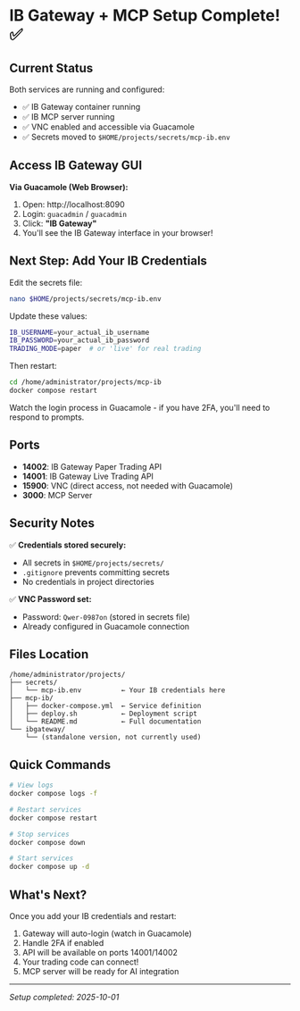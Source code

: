 # IB Gateway + MCP Setup Complete! ✅

## Current Status

Both services are running and configured:
- ✅ IB Gateway container running
- ✅ IB MCP server running
- ✅ VNC enabled and accessible via Guacamole
- ✅ Secrets moved to `$HOME/projects/secrets/mcp-ib.env`

## Access IB Gateway GUI

**Via Guacamole (Web Browser):**
1. Open: http://localhost:8090
2. Login: `guacadmin` / `guacadmin`
3. Click: **"IB Gateway"**
4. You'll see the IB Gateway interface in your browser!

## Next Step: Add Your IB Credentials

Edit the secrets file:
```bash
nano $HOME/projects/secrets/mcp-ib.env
```

Update these values:
```bash
IB_USERNAME=your_actual_ib_username
IB_PASSWORD=your_actual_ib_password
TRADING_MODE=paper  # or 'live' for real trading
```

Then restart:
```bash
cd /home/administrator/projects/mcp-ib
docker compose restart
```

Watch the login process in Guacamole - if you have 2FA, you'll need to respond to prompts.

## Ports

- **14002**: IB Gateway Paper Trading API
- **14001**: IB Gateway Live Trading API
- **15900**: VNC (direct access, not needed with Guacamole)
- **3000**: MCP Server

## Security Notes

✅ **Credentials stored securely:**
- All secrets in `$HOME/projects/secrets/`
- `.gitignore` prevents committing secrets
- No credentials in project directories

✅ **VNC Password set:**
- Password: `Qwer-0987on` (stored in secrets file)
- Already configured in Guacamole connection

## Files Location

```
/home/administrator/projects/
├── secrets/
│   └── mcp-ib.env          ← Your IB credentials here
├── mcp-ib/
│   ├── docker-compose.yml  ← Service definition
│   ├── deploy.sh           ← Deployment script
│   └── README.md           ← Full documentation
└── ibgateway/
    └── (standalone version, not currently used)
```

## Quick Commands

```bash
# View logs
docker compose logs -f

# Restart services
docker compose restart

# Stop services
docker compose down

# Start services
docker compose up -d
```

## What's Next?

Once you add your IB credentials and restart:
1. Gateway will auto-login (watch in Guacamole)
2. Handle 2FA if enabled
3. API will be available on ports 14001/14002
4. Your trading code can connect!
5. MCP server will be ready for AI integration

---
*Setup completed: 2025-10-01*
